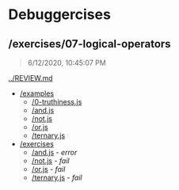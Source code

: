 # Debuggercises 

## /exercises/07-logical-operators 

> 6/12/2020, 10:45:07 PM 

[../REVIEW.md](../REVIEW.md)

- [/examples](./examples/REVIEW.md)
  - [/0-truthiness.js](./examples/REVIEW.md#0-truthinessjs)  
  - [/and.js](./examples/REVIEW.md#andjs)  
  - [/not.js](./examples/REVIEW.md#notjs)  
  - [/or.js](./examples/REVIEW.md#orjs)  
  - [/ternary.js](./examples/REVIEW.md#ternaryjs)  
- [/exercises](./exercises/REVIEW.md)
  - [/and.js](./exercises/REVIEW.md#andjs) - _error_ 
  - [/not.js](./exercises/REVIEW.md#notjs) - _fail_ 
  - [/or.js](./exercises/REVIEW.md#orjs) - _fail_ 
  - [/ternary.js](./exercises/REVIEW.md#ternaryjs) - _fail_ 

